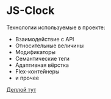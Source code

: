 # JS-Clock
Технологии используемые в проекте: 
* Взаимодействие с API 
* Относительные величины 
* Модификаторы 
* Семантические теги 
* Адаптивная вёрстка 
* Flex-контейнеры 
* и прочее 

[Деплой тут](https://loki87by.github.io/JS-Clock/)
